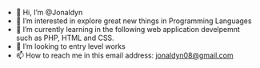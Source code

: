- 👋 Hi, I’m @Jonaldyn
- 👀 I’m interested in explore great new things in Programming Languages
- 🌱 I’m currently learning in the following web application develpemnt such as PHP, HTML and CSS.
- 💞️ I’m looking to entry level works
- 📫 How to reach me in this email address: jonaldyn08@gmail.com 

<!---
Jonaldyn/Jonaldyn is a ✨ special ✨ repository because its `README.md` (this file) appears on your GitHub profile.
You can click the Preview link to take a look at your changes.
--->
